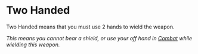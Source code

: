 # Two Handed
Two Handed means that you must use 2 hands to wield the weapon.

*This means you cannot bear a shield, or use your off hand in [Combat](../../../../../Game%20Procedures/Combat.md) while wielding this weapon.*
